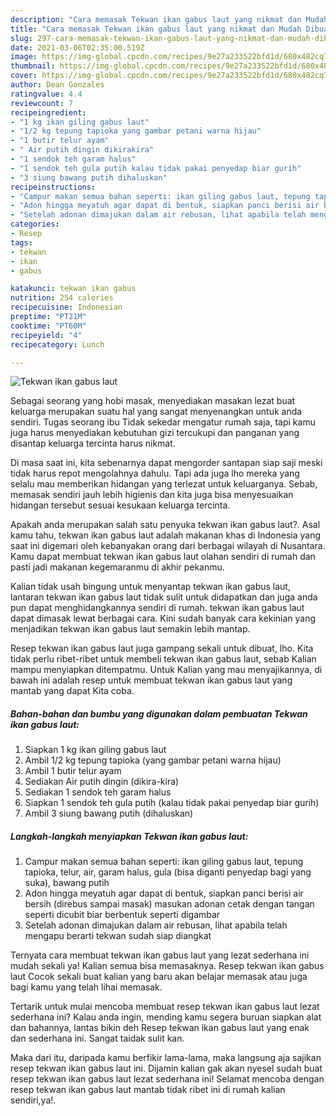 ```yaml
---
description: "Cara memasak Tekwan ikan gabus laut yang nikmat dan Mudah Dibuat"
title: "Cara memasak Tekwan ikan gabus laut yang nikmat dan Mudah Dibuat"
slug: 297-cara-memasak-tekwan-ikan-gabus-laut-yang-nikmat-dan-mudah-dibuat
date: 2021-03-06T02:35:00.519Z
image: https://img-global.cpcdn.com/recipes/9e27a233522bfd1d/680x482cq70/tekwan-ikan-gabus-laut-foto-resep-utama.jpg
thumbnail: https://img-global.cpcdn.com/recipes/9e27a233522bfd1d/680x482cq70/tekwan-ikan-gabus-laut-foto-resep-utama.jpg
cover: https://img-global.cpcdn.com/recipes/9e27a233522bfd1d/680x482cq70/tekwan-ikan-gabus-laut-foto-resep-utama.jpg
author: Dean Gonzales
ratingvalue: 4.4
reviewcount: 7
recipeingredient:
- "1 kg ikan giling gabus laut"
- "1/2 kg tepung tapioka yang gambar petani warna hijau"
- "1 butir telur ayam"
- " Air putih dingin dikirakira"
- "1 sendok teh garam halus"
- "1 sendok teh gula putih kalau tidak pakai penyedap biar gurih"
- "3 siung bawang putih dihaluskan"
recipeinstructions:
- "Campur makan semua bahan seperti: ikan giling gabus laut, tepung tapioka, telur, air, garam halus, gula (bisa diganti penyedap bagi yang suka), bawang putih"
- "Adon hingga meyatuh agar dapat di bentuk, siapkan panci berisi air bersih (direbus sampai masak) masukan adonan cetak dengan tangan seperti dicubit biar berbentuk seperti digambar"
- "Setelah adonan dimajukan dalam air rebusan, lihat apabila telah mengapu berarti tekwan sudah siap diangkat"
categories:
- Resep
tags:
- tekwan
- ikan
- gabus

katakunci: tekwan ikan gabus 
nutrition: 254 calories
recipecuisine: Indonesian
preptime: "PT21M"
cooktime: "PT60M"
recipeyield: "4"
recipecategory: Lunch

---
```



![Tekwan ikan gabus laut](https://img-global.cpcdn.com/recipes/9e27a233522bfd1d/680x482cq70/tekwan-ikan-gabus-laut-foto-resep-utama.jpg)

Sebagai seorang yang hobi masak, menyediakan masakan lezat buat keluarga merupakan suatu hal yang sangat menyenangkan untuk anda sendiri. Tugas seorang ibu Tidak sekedar mengatur rumah saja, tapi kamu juga harus menyediakan kebutuhan gizi tercukupi dan panganan yang disantap keluarga tercinta harus nikmat.

Di masa  saat ini, kita sebenarnya dapat mengorder santapan siap saji meski tidak harus repot mengolahnya dahulu. Tapi ada juga lho mereka yang selalu mau memberikan hidangan yang terlezat untuk keluarganya. Sebab, memasak sendiri jauh lebih higienis dan kita juga bisa menyesuaikan hidangan tersebut sesuai kesukaan keluarga tercinta. 



Apakah anda merupakan salah satu penyuka tekwan ikan gabus laut?. Asal kamu tahu, tekwan ikan gabus laut adalah makanan khas di Indonesia yang saat ini digemari oleh kebanyakan orang dari berbagai wilayah di Nusantara. Kamu dapat membuat tekwan ikan gabus laut olahan sendiri di rumah dan pasti jadi makanan kegemaranmu di akhir pekanmu.

Kalian tidak usah bingung untuk menyantap tekwan ikan gabus laut, lantaran tekwan ikan gabus laut tidak sulit untuk didapatkan dan juga anda pun dapat menghidangkannya sendiri di rumah. tekwan ikan gabus laut dapat dimasak lewat berbagai cara. Kini sudah banyak cara kekinian yang menjadikan tekwan ikan gabus laut semakin lebih mantap.

Resep tekwan ikan gabus laut juga gampang sekali untuk dibuat, lho. Kita tidak perlu ribet-ribet untuk membeli tekwan ikan gabus laut, sebab Kalian mampu menyiapkan ditempatmu. Untuk Kalian yang mau menyajikannya, di bawah ini adalah resep untuk membuat tekwan ikan gabus laut yang mantab yang dapat Kita coba.

<!--inarticleads1-->

##### Bahan-bahan dan bumbu yang digunakan dalam pembuatan Tekwan ikan gabus laut:

1. Siapkan 1 kg ikan giling gabus laut
1. Ambil 1/2 kg tepung tapioka (yang gambar petani warna hijau)
1. Ambil 1 butir telur ayam
1. Sediakan  Air putih dingin (dikira-kira)
1. Sediakan 1 sendok teh garam halus
1. Siapkan 1 sendok teh gula putih (kalau tidak pakai penyedap biar gurih)
1. Ambil 3 siung bawang putih (dihaluskan)




<!--inarticleads2-->

##### Langkah-langkah menyiapkan Tekwan ikan gabus laut:

1. Campur makan semua bahan seperti: ikan giling gabus laut, tepung tapioka, telur, air, garam halus, gula (bisa diganti penyedap bagi yang suka), bawang putih
1. Adon hingga meyatuh agar dapat di bentuk, siapkan panci berisi air bersih (direbus sampai masak) masukan adonan cetak dengan tangan seperti dicubit biar berbentuk seperti digambar
1. Setelah adonan dimajukan dalam air rebusan, lihat apabila telah mengapu berarti tekwan sudah siap diangkat




Ternyata cara membuat tekwan ikan gabus laut yang lezat sederhana ini mudah sekali ya! Kalian semua bisa memasaknya. Resep tekwan ikan gabus laut Cocok sekali buat kalian yang baru akan belajar memasak atau juga bagi kamu yang telah lihai memasak.

Tertarik untuk mulai mencoba membuat resep tekwan ikan gabus laut lezat sederhana ini? Kalau anda ingin, mending kamu segera buruan siapkan alat dan bahannya, lantas bikin deh Resep tekwan ikan gabus laut yang enak dan sederhana ini. Sangat taidak sulit kan. 

Maka dari itu, daripada kamu berfikir lama-lama, maka langsung aja sajikan resep tekwan ikan gabus laut ini. Dijamin kalian gak akan nyesel sudah buat resep tekwan ikan gabus laut lezat sederhana ini! Selamat mencoba dengan resep tekwan ikan gabus laut mantab tidak ribet ini di rumah kalian sendiri,ya!.

